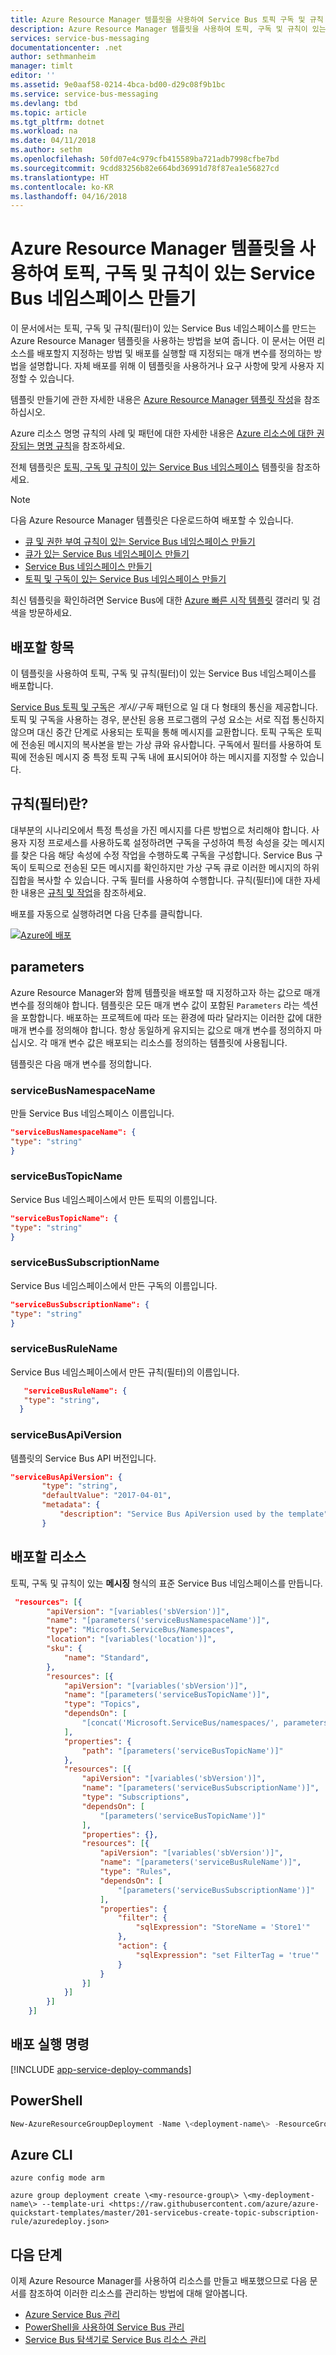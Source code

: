 ```yaml
---
title: Azure Resource Manager 템플릿을 사용하여 Service Bus 토픽 구독 및 규칙 만들기 | Microsoft Docs
description: Azure Resource Manager 템플릿을 사용하여 토픽, 구독 및 규칙이 있는 Service Bus 네임스페이스 만들기
services: service-bus-messaging
documentationcenter: .net
author: sethmanheim
manager: timlt
editor: ''
ms.assetid: 9e0aaf58-0214-4bca-bd00-d29c08f9b1bc
ms.service: service-bus-messaging
ms.devlang: tbd
ms.topic: article
ms.tgt_pltfrm: dotnet
ms.workload: na
ms.date: 04/11/2018
ms.author: sethm
ms.openlocfilehash: 50fd07e4c979cfb415589ba721adb7998cfbe7bd
ms.sourcegitcommit: 9cdd83256b82e664bd36991d78f87ea1e56827cd
ms.translationtype: HT
ms.contentlocale: ko-KR
ms.lasthandoff: 04/16/2018
---
```

# <a name="create-a-service-bus-namespace-with-topic-subscription-and-rule-using-an-azure-resource-manager-template"></a>Azure Resource Manager 템플릿을 사용하여 토픽, 구독 및 규칙이 있는 Service Bus 네임스페이스 만들기

이 문서에서는 토픽, 구독 및 규칙(필터)이 있는 Service Bus 네임스페이스를 만드는 Azure Resource Manager 템플릿을 사용하는 방법을 보여 줍니다. 이 문서는 어떤 리소스를 배포할지 지정하는 방법 및 배포를 실행할 때 지정되는 매개 변수를 정의하는 방법을 설명합니다. 자체 배포를 위해 이 템플릿을 사용하거나 요구 사항에 맞게 사용자 지정할 수 있습니다.

템플릿 만들기에 관한 자세한 내용은 [Azure Resource Manager 템플릿 작성][Authoring Azure Resource Manager templates]을 참조하십시오.

Azure 리소스 명명 규칙의 사례 및 패턴에 대한 자세한 내용은 [Azure 리소스에 대한 권장되는 명명 규칙][Recommended naming conventions for Azure resources]을 참조하세요.

전체 템플릿은 [토픽, 구독 및 규칙이 있는 Service Bus 네임스페이스][Service Bus namespace with topic, subscription, and rule] 템플릿을 참조하세요.

> [!NOTE]
> 다음 Azure Resource Manager 템플릿은 다운로드하여 배포할 수 있습니다.
> 
> * [큐 및 권한 부여 규칙이 있는 Service Bus 네임스페이스 만들기](service-bus-resource-manager-namespace-auth-rule.md)
> * [큐가 있는 Service Bus 네임스페이스 만들기](service-bus-resource-manager-namespace-queue.md)
> * [Service Bus 네임스페이스 만들기](service-bus-resource-manager-namespace.md)
> * [토픽 및 구독이 있는 Service Bus 네임스페이스 만들기](service-bus-resource-manager-namespace-topic.md)
> 
> 최신 템플릿을 확인하려면 Service Bus에 대한 [Azure 빠른 시작 템플릿][Azure Quickstart Templates] 갤러리 및 검색을 방문하세요.
> 
> 

## <a name="what-will-you-deploy"></a>배포할 항목

이 템플릿을 사용하여 토픽, 구독 및 규칙(필터)이 있는 Service Bus 네임스페이스를 배포합니다.

[Service Bus 토픽 및 구독](service-bus-queues-topics-subscriptions.md#topics-and-subscriptions)은 *게시/구독* 패턴으로 일 대 다 형태의 통신을 제공합니다. 토픽 및 구독을 사용하는 경우, 분산된 응용 프로그램의 구성 요소는 서로 직접 통신하지 않으며 대신 중간 단계로 사용되는 토픽을 통해 메시지를 교환합니다. 토픽 구독은 토픽에 전송된 메시지의 복사본을 받는 가상 큐와 유사합니다. 구독에서 필터를 사용하여 토픽에 전송된 메시지 중 특정 토픽 구독 내에 표시되어야 하는 메시지를 지정할 수 있습니다.

## <a name="what-are-rules-filters"></a>규칙(필터)란?

대부분의 시나리오에서 특정 특성을 가진 메시지를 다른 방법으로 처리해야 합니다. 사용자 지정 프로세스를 사용하도록 설정하려면 구독을 구성하여 특정 속성을 갖는 메시지를 찾은 다음 해당 속성에 수정 작업을 수행하도록 구독을 구성합니다. Service Bus 구독이 토픽으로 전송된 모든 메시지를 확인하지만 가상 구독 큐로 이러한 메시지의 하위 집합을 복사할 수 있습니다. 구독 필터를 사용하여 수행합니다. 규칙(필터)에 대한 자세한 내용은 [규칙 및 작업](service-bus-queues-topics-subscriptions.md#rules-and-actions)을 참조하세요.

배포를 자동으로 실행하려면 다음 단추를 클릭합니다.

[![Azure에 배포](./media/service-bus-resource-manager-namespace-topic/deploybutton.png)](https://portal.azure.com/#create/Microsoft.Template/uri/https%3A%2F%2Fraw.githubusercontent.com%2FAzure%2Fazure-quickstart-templates%2Fmaster%2F201-servicebus-create-topic-subscription-rule%2Fazuredeploy.json)

## <a name="parameters"></a>parameters

Azure Resource Manager와 함께 템플릿을 배포할 때 지정하고자 하는 값으로 매개 변수를 정의해야 합니다. 템플릿은 모든 매개 변수 값이 포함된 `Parameters` 라는 섹션을 포함합니다. 배포하는 프로젝트에 따라 또는 환경에 따라 달라지는 이러한 값에 대한 매개 변수를 정의해야 합니다. 항상 동일하게 유지되는 값으로 매개 변수를 정의하지 마십시오. 각 매개 변수 값은 배포되는 리소스를 정의하는 템플릿에 사용됩니다.

템플릿은 다음 매개 변수를 정의합니다.

### <a name="servicebusnamespacename"></a>serviceBusNamespaceName
만들 Service Bus 네임스페이스 이름입니다.

```json
"serviceBusNamespaceName": {
"type": "string"
}
```

### <a name="servicebustopicname"></a>serviceBusTopicName
Service Bus 네임스페이스에서 만든 토픽의 이름입니다.

```json
"serviceBusTopicName": {
"type": "string"
}
```

### <a name="servicebussubscriptionname"></a>serviceBusSubscriptionName
Service Bus 네임스페이스에서 만든 구독의 이름입니다.

```json
"serviceBusSubscriptionName": {
"type": "string"
}
```
### <a name="servicebusrulename"></a>serviceBusRuleName
Service Bus 네임스페이스에서 만든 규칙(필터)의 이름입니다.

```json
   "serviceBusRuleName": {
   "type": "string",
  }
```
### <a name="servicebusapiversion"></a>serviceBusApiVersion
템플릿의 Service Bus API 버전입니다.

```json
"serviceBusApiVersion": { 
       "type": "string", 
       "defaultValue": "2017-04-01", 
       "metadata": { 
           "description": "Service Bus ApiVersion used by the template" 
       }
```
## <a name="resources-to-deploy"></a>배포할 리소스
토픽, 구독 및 규칙이 있는 **메시징** 형식의 표준 Service Bus 네임스페이스를 만듭니다.

```json
 "resources": [{
        "apiVersion": "[variables('sbVersion')]",
        "name": "[parameters('serviceBusNamespaceName')]",
        "type": "Microsoft.ServiceBus/Namespaces",
        "location": "[variables('location')]",
        "sku": {
            "name": "Standard",
        },
        "resources": [{
            "apiVersion": "[variables('sbVersion')]",
            "name": "[parameters('serviceBusTopicName')]",
            "type": "Topics",
            "dependsOn": [
                "[concat('Microsoft.ServiceBus/namespaces/', parameters('serviceBusNamespaceName'))]"
            ],
            "properties": {
                "path": "[parameters('serviceBusTopicName')]"
            },
            "resources": [{
                "apiVersion": "[variables('sbVersion')]",
                "name": "[parameters('serviceBusSubscriptionName')]",
                "type": "Subscriptions",
                "dependsOn": [
                    "[parameters('serviceBusTopicName')]"
                ],
                "properties": {},
                "resources": [{
                    "apiVersion": "[variables('sbVersion')]",
                    "name": "[parameters('serviceBusRuleName')]",
                    "type": "Rules",
                    "dependsOn": [
                        "[parameters('serviceBusSubscriptionName')]"
                    ],
                    "properties": {
                        "filter": {
                            "sqlExpression": "StoreName = 'Store1'"
                        },
                        "action": {
                            "sqlExpression": "set FilterTag = 'true'"
                        }
                    }
                }]
            }]
        }]
    }]
```

## <a name="commands-to-run-deployment"></a>배포 실행 명령
[!INCLUDE [app-service-deploy-commands](../../includes/app-service-deploy-commands.md)]

## <a name="powershell"></a>PowerShell
```powershell
New-AzureResourceGroupDeployment -Name \<deployment-name\> -ResourceGroupName \<resource-group-name\> -TemplateUri <https://raw.githubusercontent.com/azure/azure-quickstart-templates/master/201-servicebus-create-topic-subscription-rule/azuredeploy.json>
```

## <a name="azure-cli"></a>Azure CLI
```azurecli
azure config mode arm

azure group deployment create \<my-resource-group\> \<my-deployment-name\> --template-uri <https://raw.githubusercontent.com/azure/azure-quickstart-templates/master/201-servicebus-create-topic-subscription-rule/azuredeploy.json>
```

## <a name="next-steps"></a>다음 단계
이제 Azure Resource Manager를 사용하여 리소스를 만들고 배포했으므로 다음 문서를 참조하여 이러한 리소스를 관리하는 방법에 대해 알아봅니다.

* [Azure Service Bus 관리](service-bus-management-libraries.md)
* [PowerShell을 사용하여 Service Bus 관리](service-bus-manage-with-ps.md)
* [Service Bus 탐색기로 Service Bus 리소스 관리](https://github.com/paolosalvatori/ServiceBusExplorer/releases)

[Authoring Azure Resource Manager templates]: ../azure-resource-manager/resource-group-authoring-templates.md
[Azure Quickstart Templates]: https://azure.microsoft.com/documentation/templates/?term=service+bus
[Learn more about Service Bus topics and subscriptions]: service-bus-queues-topics-subscriptions.md
[Using Azure PowerShell with Azure Resource Manager]: ../azure-resource-manager/powershell-azure-resource-manager.md
[Using the Azure CLI for Mac, Linux, and Windows with Azure Resource Management]: ../azure-resource-manager/xplat-cli-azure-resource-manager.md
[Recommended naming conventions for Azure resources]: ../guidance/guidance-naming-conventions.md
[Service Bus namespace with topic, subscription, and rule]: https://github.com/Azure/azure-quickstart-templates/blob/master/201-servicebus-create-topic-subscription-rule/
[Service Bus queues, topics, and subscriptions]: service-bus-queues-topics-subscriptions.md

